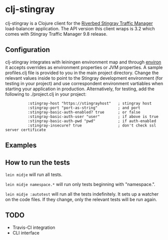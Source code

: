 # clj-stingray

clj-stingray is a Clojure client for the [Riverbed Stingray Traffic Manager](http://www.riverbed.com) load-balancer application. The API version this client wraps is 3.2 which comes with Stingray Traffic Manager 9.8 release.

## Configuration

clj-stingray integrates with leiningen environment map and through [environ]() it accepts overrides as environment properties or JVM properties. A sample profiles.clj file is provided to you in the main project directory. Change the relevant values inside to point to the Stingray development environment (for testing in your project) and use correspondent environment vartiables when starting your application in production. Alternatively, for testing, add the following to ./project.clj in your project:

              :stingray-host "https://stingrayhost"   ; stingray host
              :stingray-port "port-as-string"         ; and port
              :stingray-basic-auth-enabled? true      ; or false
              :stingray-basic-auth-user "user"        ; if above is true
              :stingray-basic-auth-pwd "pwd"          ; if auth-enabled
              :stingray-insecure? true                ; don't check ssl server certificate

## Examples

## How to run the tests

`lein midje` will run all tests.

`lein midje namespace.*` will run only tests beginning with "namespace.".

`lein midje :autotest` will run all the tests indefinitely. It sets up a
watcher on the code files. If they change, only the relevant tests will be
run again.

## TODO

* Travis-CI integration
* CLI interface
